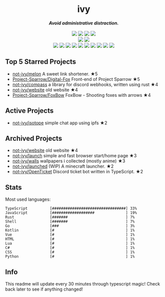 <!-- deno-fmt-ignore-file -->
<h1 align="center">ivy</h1>
<div align="center">
  <b><i>Avoid administrative distraction.</i></b>
  <br />
  <br />
  <img src="https://img.shields.io/badge/-Vim-%23ffbeef?logo=Vim&labelColor=4c566a" />
  <img src="https://img.shields.io/badge/-CLion-%23f69ee1?logo=CLion&labelColor=4c566a" />
  <img src="https://img.shields.io/badge/-IntellJ IDEA-%23ffc9e5?logo=IntelliJIDEA&labelColor=4c566a" />
  <img src="https://img.shields.io/badge/-Visual Studio Code-%23ec91d8?logo=VisualStudioCode&labelColor=4c566a" />
  <br />
  <img src="https://img.shields.io/badge/-macOS-%23ffaaea?logo=macOS&labelColor=4c566a" />
  <img src="https://img.shields.io/badge/-Linux-%23e9d3d0?logo=Linux&labelColor=4c566a" />
  <br />
<img src="https://img.shields.io/badge/-TypeScript-fec5bb" />
<img src="https://img.shields.io/badge/-Rust-fcd5ce" />
<img src="https://img.shields.io/badge/-JavaScript-f8edeb" />
<img src="https://img.shields.io/badge/-Go-d8e2dc" />
<img src="https://img.shields.io/badge/-other-ece4db" />
<img src="https://img.shields.io/badge/-Shell-e8e8e4" />
<img src="https://img.shields.io/badge/-Kotlin-fec89a" />
<img src="https://img.shields.io/badge/-Vue-ffd7ba" />
<img src="https://img.shields.io/badge/-HTML-ffe5d9" />
<img src="https://img.shields.io/badge/-Lua-fae1dd" />
  <br />
</div>

## Top 5 Starred Projects

- [not-ivy/melon](https://github.com/not-ivy/melon) A sweet link shortener. ★5
- [Project-Sparrow/Digital-Fox](https://github.com/Project-Sparrow/Digital-Fox) Front-end of Project Sparrow ★5
- [not-ivy/compass](https://github.com/not-ivy/compass) a library for discord webhooks, written using rust ★4
- [not-ivy/website](https://github.com/not-ivy/website) old website ★4
- [Project-Sparrow/FoxBow](https://github.com/Project-Sparrow/FoxBow) FoxBow - Shooting foxes with arrows ★4

## Active Projects

- [not-ivy/isotope](https://github.com/not-ivy/isotope) simple chat app using ipfs ★2

## Archived Projects

- [not-ivy/website](https://github.com/not-ivy/website) old website ★4
- [not-ivy/launch](https://github.com/not-ivy/launch) simple and fast browser start/home page ★3
- [not-ivy/walls](https://github.com/not-ivy/walls) wallpapers i collected (mostly anime) ★3
- [not-ivy/launched](https://github.com/not-ivy/launched) (WIP) A minecraft launcher. ★2
- [not-ivy/OpenTicket](https://github.com/not-ivy/OpenTicket) Discord ticket bot written in TypeScript. ★2

## Stats

Most used languages:
```
TypeScript          [#################################] 33%
JavaScript          [###################              ] 19%
Rust                [#######                          ] 7%
Shell               [#######                          ] 7%
Go                  [###                              ] 3%
Kotlin              [#                                ] 1%
Vue                 [#                                ] 1%
HTML                [#                                ] 1%
Lua                 [#                                ] 1%
C#                  [#                                ] 1%
CSS                 [#                                ] 1%
Python              [#                                ] 1%
```

## Info

This readme will update every 30 minutes through typescript magic! Check back later to see if anything changed!
